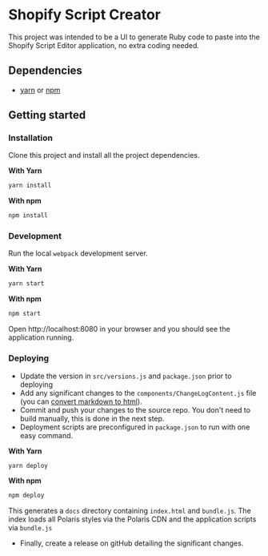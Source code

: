 # Shopify Script Creator
This project was intended to be a UI to generate Ruby code to paste into the Shopify Script Editor application, no extra coding needed.

## Dependencies
- [yarn](https://github.com/yarnpkg/yarn/) or [npm](https://www.npmjs.com/)

## Getting started
### Installation

Clone this project and install all the project dependencies.

**With Yarn**

```bash
yarn install
```

**With npm**

```bash
npm install
```

### Development
Run the local `webpack` development server.

**With Yarn**

```bash
yarn start
```

**With npm**

```bash
npm start
```

Open http://localhost:8080 in your browser and you should see the application running.

### Deploying
- Update the version in `src/versions.js` and `package.json` prior to deploying
- Add any significant changes to the `components/ChangeLogContent.js` file (you can [convert markdown to html](https://www.browserling.com/tools/markdown-to-html)).
- Commit and push your changes to the source repo. You don't need to build manually, this is done in the next step.
- Deployment scripts are preconfigured in `package.json` to run with one easy command.

**With Yarn**

```bash
yarn deploy
```

**With npm**

```bash
npm deploy
```

This generates a `docs` directory containing `index.html` and `bundle.js`. The index loads all Polaris styles via the Polaris CDN and the application scripts via `bundle.js`

- Finally, create a release on gitHub detailing the significant changes.
